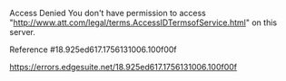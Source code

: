 Access Denied
You don't have permission to access "http://www.att.com/legal/terms.AccessIDTermsofService.html" on this server.

Reference #18.925ed617.1756131006.100f00f

https://errors.edgesuite.net/18.925ed617.1756131006.100f00f